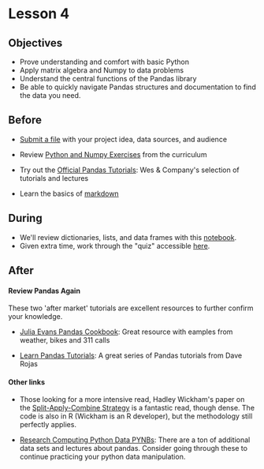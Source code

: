 # Lesson 4

## Objectives

* Prove understanding and comfort with basic Python
* Apply matrix algebra and Numpy to data problems
* Understand the central functions of the Pandas library
* Be able to quickly navigate Pandas structures and documentation to find the data you need.

## Before

* [Submit a file](https://drive.google.com/folderview?id=0B2_NWQOfrbk-eWN5SWItazBuSGc&usp=sharing) with your project idea, data sources, and audience

* Review [Python and Numpy Exercises](https://github.com/TeachingDataScience/data-science-course/tree/forstudentviewing/lesson03_numpy) from the curriculum

* Try out the [Official Pandas Tutorials](http://pandas.pydata.org/pandas-docs/stable/tutorials.html): Wes & Company's selection of tutorials and lectures

* Learn the basics of [markdown](http://daringfireball.net/projects/markdown/syntax)
  
## During

* We'll review dictionaries, lists, and data frames with this [notebook](http://nbviewer.ipython.org/github/teachingdatascience/data-science-course/blob/forstudentviewing/lesson04_pandas/lab04.ipynb).
* Given extra time, work through the "quiz" accessible [here](http://nbviewer.ipython.org/github/teachingdatascience/data-science-course/blob/forstudentviewing/lesson04_pandas/Lab_04_quiz.ipynb).


## After

#### Review Pandas Again

These two 'after market' tutorials are excellent resources to further confirm your knowledge.

* [Julia Evans Pandas Cookbook](https://github.com/jvns/pandas-cookbook): Great resource with eamples from weather, bikes and 311 calls

* [Learn Pandas Tutorials](https://bitbucket.org/hrojas/learn-pandas): A great series of Pandas tutorials from Dave Rojas

#### Other links

* Those looking for a more intensive read, Hadley Wickham's paper on the [Split-Apply-Combine Strategy](http://www.jstatsoft.org/v40/i01/paper) is a fantastic read, though dense. The code is also in R (Wickham is an R developer), but the methodology still perfectly applies.

* [Research Computing Python Data PYNBs](http://nbviewer.ipython.org/github/ResearchComputing/Meetup-Fall-2013/tree/master/python/): There are a ton of additional data sets and lectures about pandas. Consider going through these to continue practicing your python data manipulation.
